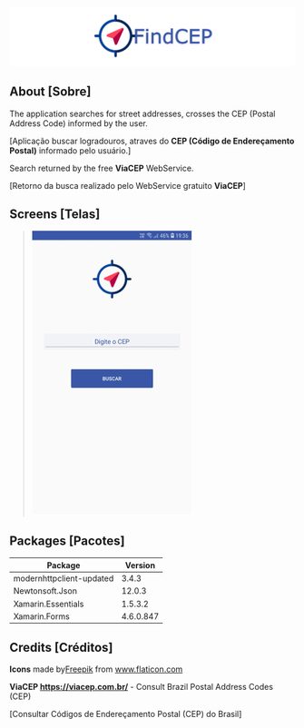 ![](https://github.com/Bxstars/FindCEP/blob/master/TelasApp/Banner.PNG)

## About [Sobre]

The application searches for street addresses, crosses the CEP (Postal Address Code) informed by the user.

[Aplicação buscar logradouros, atraves do **CEP (Código de Endereçamento Postal)** informado pelo usuário.]

Search returned by the free **ViaCEP** WebService.

[Retorno da busca realizado pelo WebService gratuito **ViaCEP**]

## Screens [Telas]

> ![](https://github.com/Bxstars/FindCEP/blob/master/TelasApp/FindCEP.gif)

## Packages [Pacotes]

Package | Version
------------ | -------------
modernhttpclient-updated | 3.4.3
Newtonsoft.Json | 12.0.3
Xamarin.Essentials | 1.5.3.2
Xamarin.Forms | 4.6.0.847

## Credits [Créditos]

**Icons** made by<a href="http://www.freepik.com/" title="Freepik">Freepik</a> from <a href="https://www.flaticon.com/br/" title="Flaticon">www.flaticon.com</a>

**ViaCEP https://viacep.com.br/** - Consult Brazil Postal Address Codes (CEP)

[Consultar Códigos de Endereçamento Postal (CEP) do Brasil]
